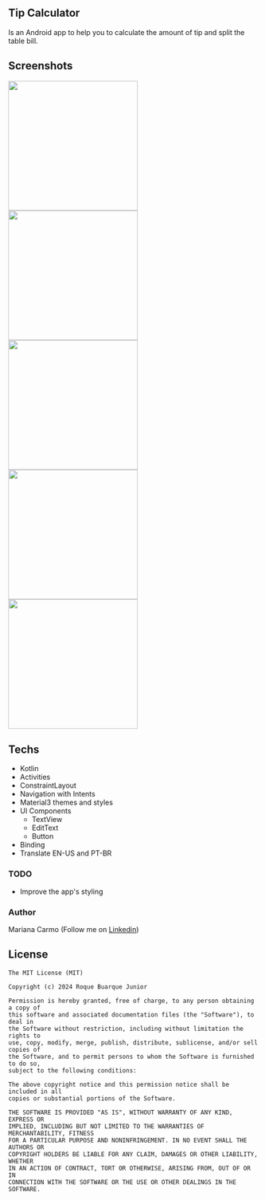 ## Tip Calculator

Is an Android app to help you to calculate the amount of tip and split the table bill.

## Screenshots
<img src="assets/video-app.gif" width="260"/><img src="assets/imagem1.png" width="260"/><img src="assets/imagem2.png" width="260"/><img src="assets/imagem3.png" width="260"/><img src="assets/imagem4.png" width="260"/>


## Techs

- Kotlin
- Activities
- ConstraintLayout
- Navigation with Intents
- Material3 themes and styles
- UI Components
  - TextView
  - EditText
  - Button
- Binding
- Translate EN-US and PT-BR

### TODO

- Improve the app's styling

### Author

Mariana Carmo (Follow me on [Linkedin](https://www.linkedin.com/in/mariana-oliveira-carmo/))

## License

```
The MIT License (MIT)

Copyright (c) 2024 Roque Buarque Junior

Permission is hereby granted, free of charge, to any person obtaining a copy of
this software and associated documentation files (the "Software"), to deal in
the Software without restriction, including without limitation the rights to
use, copy, modify, merge, publish, distribute, sublicense, and/or sell copies of
the Software, and to permit persons to whom the Software is furnished to do so,
subject to the following conditions:

The above copyright notice and this permission notice shall be included in all
copies or substantial portions of the Software.

THE SOFTWARE IS PROVIDED "AS IS", WITHOUT WARRANTY OF ANY KIND, EXPRESS OR
IMPLIED, INCLUDING BUT NOT LIMITED TO THE WARRANTIES OF MERCHANTABILITY, FITNESS
FOR A PARTICULAR PURPOSE AND NONINFRINGEMENT. IN NO EVENT SHALL THE AUTHORS OR
COPYRIGHT HOLDERS BE LIABLE FOR ANY CLAIM, DAMAGES OR OTHER LIABILITY, WHETHER
IN AN ACTION OF CONTRACT, TORT OR OTHERWISE, ARISING FROM, OUT OF OR IN
CONNECTION WITH THE SOFTWARE OR THE USE OR OTHER DEALINGS IN THE SOFTWARE.
```
